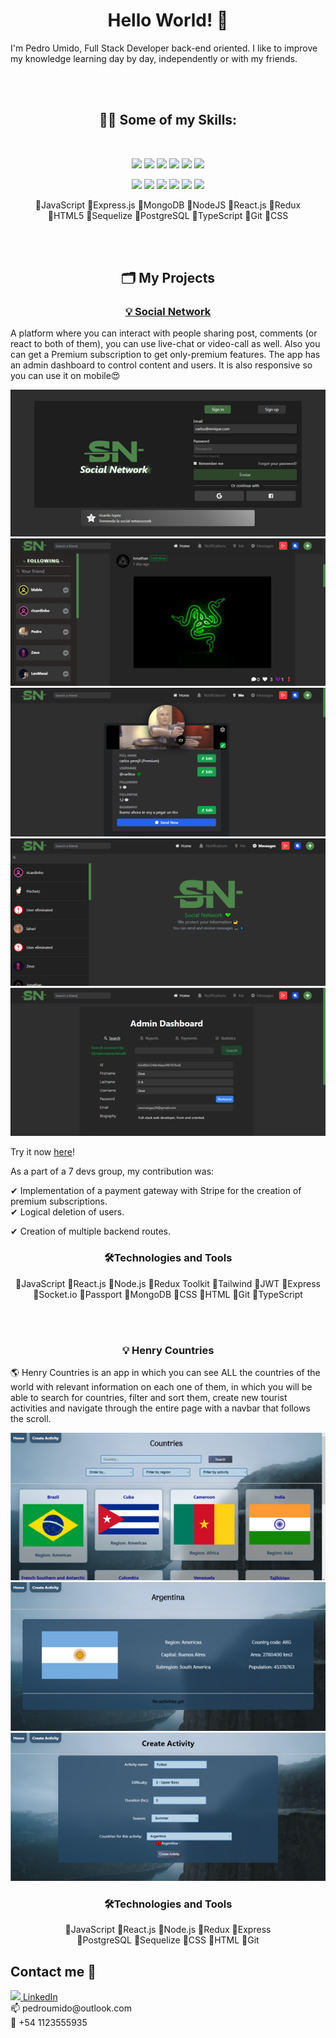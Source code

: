 # <div align='center'> Hello World! 👋 </div>

I'm Pedro Umido, Full Stack Developer back-end oriented.
I like to improve my knowledge learning day by day, independently or with my friends.

<br><br/>
## <div align ='center'> 👨‍💻 Some of my Skills: </div>
<br />
<p align='center'>
  <img width='60px' src='https://user-images.githubusercontent.com/102181381/185231737-1ba31713-13f0-48a3-b352-5c2bef06285c.svg' />
  <img width='80px' src='https://user-images.githubusercontent.com/102181381/185236020-ddf7dba0-bdd7-481a-8199-b566edc77dbc.svg' />
  <img width='60px' src='https://user-images.githubusercontent.com/102181381/185236523-f608a6e2-5914-48f9-940a-5cf3bc2738db.svg' />
  <img width='60px' src='https://user-images.githubusercontent.com/102181381/185236647-b3712d46-4a0b-4cf8-b761-d53ca8c26fe2.svg' />
  <img width='60px' src='https://user-images.githubusercontent.com/102181381/185236678-4d3a20e6-4ac7-4e61-a2bd-66c98f576ecf.svg' />
  <img width='60px' src='https://user-images.githubusercontent.com/102181381/185237182-d52b1291-83ba-4b5f-a3ef-e0a26277f8ff.svg' />
</p>
<p align='center'>
  <img width='60px' src='https://user-images.githubusercontent.com/102181381/185236790-0faaaeed-e7ca-4d75-80c9-8b6e0aab1fff.svg' />
  <img width='60px' src='https://user-images.githubusercontent.com/102181381/185237348-35a8cbda-a32b-4a64-a9e0-07e466d0a337.svg' />
  <img width='60px' src='https://user-images.githubusercontent.com/102181381/185237377-f550d006-af86-44c7-a3ac-5fdeafd61e90.svg' />
  <img width='60px' src='https://user-images.githubusercontent.com/102181381/185237391-95fb91e3-66b7-486f-b0fb-a9786d2e8eb3.svg' />
  <img width='60px' src='https://user-images.githubusercontent.com/102181381/185237411-06551dea-cd5f-4dd5-9be4-994eeea573bc.svg' />
  <img width='60px' src='https://user-images.githubusercontent.com/102181381/185237561-15f189ed-ed0c-4282-a5c8-41e5b07c3f46.svg' />
</p>

<div align='center'>
  🔹JavaScript
  🔸Express.js
  🔹MongoDB
  🔸NodeJS
  🔹React.js
  🔸Redux
</div>
<div align='center'>
  🔹HTML5
  🔸Sequelize
  🔹PostgreSQL
  🔸TypeScript
  🔹Git
  🔸CSS
</div>

<br><br/>
## <div align='center'> 🗂 My Projects </div>
### <div align='center'> <a href='https://www.socialn.me'> 💡 Social Network </a> </div>
A platform where you can interact with people sharing post, comments (or react to both of them), you can use live-chat or video-call as well. Also you can get a Premium subscription to get only-premium features. The app has an admin dashboard to control content and users. It is also responsive so you can use it on mobile😍

<img src='./assets/images/PF/landing.png' />
<img src='./assets/images/PF/home.png' />
<img src='./assets/images/PF/profile.png' />
<img src='./assets/images/PF/chat.png' />
<img src='./assets/images/PF/admin.png' />

Try it now <a href='https://www.socialn.me'>here</a>!

As a part of a 7 devs group, my contribution was:
<div> ✔ Implementation of a payment gateway with Stripe for the creation of premium subscriptions. </div>
<div> ✔ Logical deletion of users. </div>
<p> ✔ Creation of multiple backend routes. </p>

### <div align='center'> 🛠Technologies and Tools </div>

<div align='center'> 🔹JavaScript 🔹React.js 🔹Node.js 🔹Redux Toolkit 🔹Tailwind 🔹JWT 🔹Express </div>
<div align='center'> 🔹Socket.io 🔹Passport 🔹MongoDB 🔹CSS 🔹HTML 🔹Git 🔹TypeScript </div>

<br><br/>
### <div align='center'> 💡 Henry Countries </div>
🌎 Henry Countries is an app in which you can see ALL the countries of the world with relevant information on each one of them, in which you will be able to search for countries, filter and sort them, create new tourist activities and navigate through the entire page with a navbar that follows the scroll.

<img src='./assets/images/PI/home.png' />
<img src='./assets/images/PI/detail.png' />
<img src='./assets/images/PI/activity.png' />

### <div align='center'> 🛠Technologies and Tools </div>

<div align='center'> 🔹JavaScript 🔹React.js 🔹Node.js 🔹Redux 🔹Express </div>
<div align='center'> 🔹PostgreSQL 🔹Sequelize 🔹CSS 🔹HTML 🔹Git </div>

## Contact me 🤝
<div> <a href='https://www.linkedin.com/in/pedro-umido-5b207323b/'> <img width='20px' src='https://cdn-icons-png.flaticon.com/512/174/174857.png' /> LinkedIn </a> </div>
<div> 📫 pedroumido@outlook.com </div>
<div> 📱 +54 1123555935 </div>
